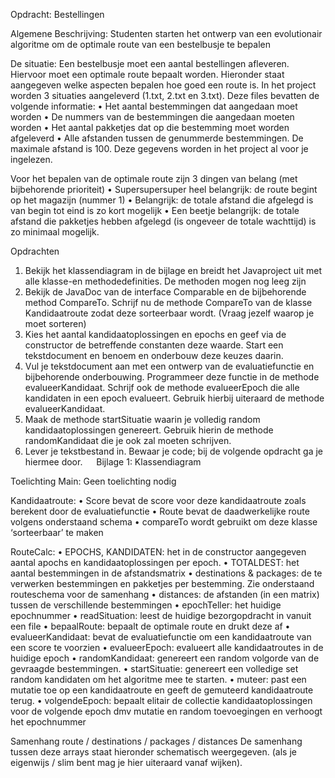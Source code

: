 Opdracht: Bestellingen

Algemene Beschrijving:
Studenten starten het ontwerp van een evolutionair algoritme om de optimale route van een bestelbusje te bepalen

De situatie:
Een bestelbusje moet een aantal bestellingen afleveren. Hiervoor moet een optimale route bepaalt worden. Hieronder staat aangegeven welke aspecten bepalen hoe goed een route is.
In het project worden 3 situaties aangeleverd (1.txt, 2.txt en 3.txt). Deze files bevatten de volgende informatie:
•	Het aantal bestemmingen dat aangedaan moet worden
•	De nummers van de bestemmingen die aangedaan moeten worden
•	Het aantal pakketjes dat op die bestemming moet worden afgeleverd
•	Alle afstanden tussen de genummerde bestemmingen. De maximale afstand is 100.
Deze gegevens worden in het project al voor je ingelezen.

Voor het bepalen van de optimale route zijn 3 dingen van belang (met bijbehorende prioriteit)
•	Supersupersuper heel belangrijk: de route begint op het magazijn (nummer 1)
•	Belangrijk: de totale afstand die afgelegd is van begin tot eind is zo kort mogelijk
•	Een beetje belangrijk: de totale afstand die pakketjes hebben afgelegd (is ongeveer de totale wachttijd) is zo minimaal mogelijk. 

Opdrachten
1.	Bekijk het klassendiagram in de bijlage en breidt het Javaproject uit met alle klasse-en methodedefinities. De methoden mogen nog leeg zijn
2.	Bekijk de JavaDoc van de interface Comparable en de bijbehorende method CompareTo. Schrijf nu de methode CompareTo van de klasse Kandidaatroute zodat deze sorteerbaar wordt. (Vraag jezelf waarop je moet sorteren)
3.	Kies het aantal kandidaatoplossingen en epochs en geef via de constructor de betreffende constanten deze waarde. Start een tekstdocument en benoem en onderbouw deze keuzes daarin.
4.	Vul je tekstdocument aan met een ontwerp van de evaluatiefunctie en bijbehorende onderbouwing. Programmeer deze functie in de methode evalueerKandidaat. Schrijf ook de methode evalueerEpoch die alle kandidaten in een epoch evalueert. Gebruik hierbij uiteraard de methode evalueerKandidaat.
5.	Maak de methode startSituatie waarin je volledig random kandidaatoplossingen genereert. Gebruik hierin de methode randomKandidaat die je ook zal moeten schrijven.
6.	Lever je tekstbestand in. Bewaar je code; bij de volgende opdracht ga je hiermee door.
 
Bijlage 1: Klassendiagram

 Toelichting
Main: Geen toelichting nodig

Kandidaatroute:
•	Score bevat de score voor deze kandidaatroute zoals berekent door de evaluatiefunctie
•	Route bevat de daadwerkelijke route volgens onderstaand schema
•	compareTo wordt gebruikt om deze klasse ‘sorteerbaar’ te maken

RouteCalc:
•	EPOCHS, KANDIDATEN: het in de constructor aangegeven aantal apochs en kandidaatoplossingen per epoch.
•	TOTALDEST: het aantal bestemmingen in de afstandsmatrix
•	destinations & packages: de te verwerken bestemmingen en pakketjes per bestemming. Zie onderstaand routeschema voor de samenhang
•	distances: de afstanden (in een matrix) tussen de verschillende bestemmingen
•	epochTeller: het huidige epochnummer
•	readSituation: leest de huidige bezorgopdracht in vanuit een file
•	bepaalRoute: bepaalt de optimale route en drukt deze af
•	evalueerKandidaat: bevat de evaluatiefunctie om een kandidaatroute van een score te voorzien
•	evalueerEpoch: evalueert alle kandidaatroutes in de huidige epoch
•	randomKandidaat: genereert een random volgorde van de gevraagde bestemmingen.
•	startSituatie: genereert een volledige set random kandidaten om het algoritme mee te starten.
•	muteer: past een mutatie toe op een kandidaatroute en geeft de gemuteerd kandidaatroute terug.
•	volgendeEpoch: bepaalt elitair de collectie kandidaatoplossingen voor de volgende epoch dmv mutatie en random toevoegingen en verhoogt het epochnummer

Samenhang route / destinations / packages / distances
De samenhang tussen deze arrays staat hieronder schematisch weergegeven.
(als je eigenwijs / slim bent mag je hier uiteraard vanaf wijken).  
